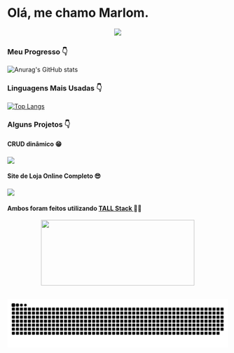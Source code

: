 <h1> Olá, me chamo Marlom.</h1>
<p align="center">
  <img class="width=auto" src="https://laravel.com/img/logotype.min.svg"/>
</p>

  <h3> Meu Progresso 👇</h3>

  ![Anurag's GitHub stats](https://github-readme-stats.vercel.app/api?username=MarlomMedeiros&show_icons=true&theme=radical)

  <h3> Linguagens Mais Usadas 👇</h3>

  [![Top Langs](https://github-readme-stats.vercel.app/api/top-langs/?username=MarlomMedeiros&show_icons=true&theme=radical)](https://github.com/anuraghazra/github-readme-stats)


  <h3> Alguns Projetos  👇</h3>

  <h4>CRUD dinâmico 😁</h4>

  <a href="https://github.com/MarlomMedeiros/CRUD">
    <img align="center" src="https://github-readme-stats.vercel.app/api/pin/?username=MarlomMedeiros&repo=CRUD&show_icons=true&theme=radical" />
  </a>

  <h4>Site de Loja Online Completo 😎</h4>

  <a href="https://github.com/MarlomMedeiros/Store">
    <img align="center" src="https://github-readme-stats.vercel.app/api/pin/?username=MarlomMedeiros&repo=store&show_icons=true&theme=radical" />
  </a>
  </a>
  <h4>Ambos foram feitos utilizando <a href="https://tallstack.dev/"> TALL Stack </a> 💖😎</h4>
<p align="center">
  <img align="center" width="350" height="150" src="https://tallstack.dev/images/tallstack-logo.png"/>
</p>


<br>
<a>
  <img align="center" src="https://github.com/Platane/snk/raw/output/github-contribution-grid-snake.svg"/>

